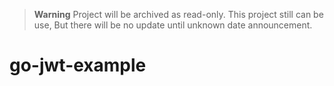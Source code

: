 > **Warning**
> Project will be archived as read-only. This project still can be use, But there will be no update until unknown date announcement. 
 
 
# go-jwt-example
